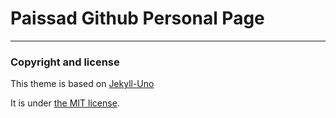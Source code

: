 # Paissad Github Personal Page

---

### Copyright and license

This theme is based on [Jekyll-Uno][jekyll-uno]

It is under [the MIT license](/LICENSE).

[jekyll-uno]: http://joshgerdes.com/jekyll-uno/

